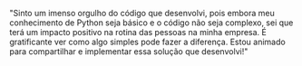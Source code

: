 "Sinto um imenso orgulho do código que desenvolvi, pois embora meu conhecimento de Python seja básico e o código não seja complexo, sei que terá um impacto positivo na rotina das pessoas na minha empresa. É gratificante ver como algo simples pode fazer a diferença. Estou animado para compartilhar e implementar essa solução que desenvolvi!"
